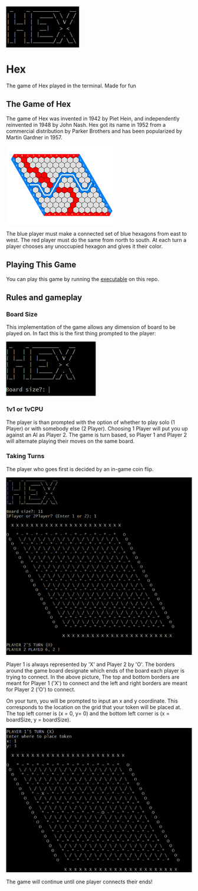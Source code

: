 
![Hex](https://github.com/JoshuaDiaz/Hex/blob/master/Images/HexImg.PNG "Image Source: Wikipedia")
# Hex
The game of Hex played in the terminal. Made for fun


## The Game of Hex
The game of Hex was invented in 1942 by Piet Hein, and independently reinvented in 1948 by John Nash. Hex got its name in 1952 from a commercial distribution by Parker Brothers and has been popularized by Martin Gardner in 1957.

![Img Source: Wikipedia](https://github.com/JoshuaDiaz/Hex/blob/master/Images/HexBoard.jpg "Image Source: Wikipedia")

The blue player must make a connected set of blue hexagons from east to west. The red player must do the same from north to south. At each turn a player chooses any unoccupied hexagon and gives it their color.


## Playing This Game
You can play this game by running the [executable](https://github.com/JoshuaDiaz/Hex/blob/master/Hex.exe) on this repo.


## Rules and gameplay

### Board Size
This implementation of the game allows any dimension of board to be played on. In fact this is the first thing prompted to the player:

![Choose the board size!](https://github.com/JoshuaDiaz/Hex/blob/master/Images/BoardSize.PNG "Choose the board size!")


### 1v1 or 1vCPU
The player is than prompted with the option of whether to play solo (1 Player) or with somebody else (2 Player). Choosing 1 Player will put you up against an AI as Player 2. The game is turn based, so Player 1 and Player 2 will alternate playing their moves on the same board.


### Taking Turns
The player who goes first is decided by an in-game coin flip.

![The AI won the coin flip](https://github.com/JoshuaDiaz/Hex/blob/master/Images/coinflip.PNG "The AI won the coin flip")

Player 1 is always represented by 'X' and Player 2 by 'O'. The borders around the game board designate which ends of the board each player is trying to connect. In the above picture, The top and bottom borders are meant for Player 1 ('X') to connect and the left and right borders are meant for Player 2 ('O') to connect.

On your turn, you will be prompted to input an x and y coordinate. This corresponds to the location on the grid that your token will be placed at. The top left corner is (x = 0, y= 0) and the bottom left corner is (x = boardSize, y = boardSize).

![x = 3, y = 1](https://github.com/JoshuaDiaz/Hex/blob/master/Images/input.PNG "x = 3, y = 1")

The game will continue until one player connects their ends!

